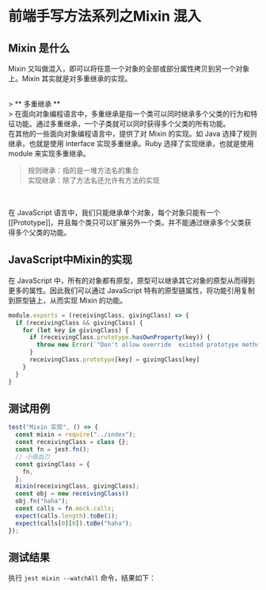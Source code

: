 
# 前端手写方法系列之Mixin 混入
## Mixin 是什么
Mixin 又叫做混入，即可以将任意一个对象的全部或部分属性拷贝到另一个对象上。Mixin 其实就是对多重继承的实现。

<br />
> ** 多重继承 **<br/>
> 在面向对象编程语言中，多重继承是指一个类可以同时继承多个父类的行为和特征功能。通过多重继承，一个子类就可以同时获得多个父类的所有功能。

<br />
在其他的一些面向对象编程语言中，提供了对 Mixin 的实现。如 Java 选择了规则继承，也就是使用 interface 实现多重继承。Ruby 选择了实现继承，也就是使用 module 来实现多重继承。
<br />

> 规则继承：指的是一堆方法名的集合<br/>
> 实现继承：除了方法名还允许有方法的实现
<br/>

在 JavaScript 语言中，我们只能继承单个对象，每个对象只能有一个 [[Prototype]]，并且每个类只可以扩展另外一个类。并不能通过继承多个父类获得多个父类的功能。
## JavaScript中Mixin的实现
在 JavaScript 中，所有的对象都有原型，原型可以继承其它对象的原型从而得到更多的属性。因此我们可以通过 JavaScript 特有的原型链属性，将功能引用复制到原型链上，从而实现 Mixin 的功能。
```javascript
module.exports = (receivingClass, givingClass) => {
  if (receivingClass && givingClass) {
    for (let key in givingClass) {
      if (receivingClass.prototype.hasOwnProperty(key)) {
        throw new Error(`"Don't allow override  existed prototype method. The method is: ${key}"`)
      }
      receivingClass.prototype[key] = givingClass[key]
    }
  }
}
```
## 测试用例
```javascript
test("Mixin 实现", () => {
  const mixin = require("../index");
  const receivingClass = class {};
  const fn = jest.fn();
  // 小吸血刀
  const givingClass = {
    fn,
  };
  mixin(receivingClass, givingClass);
  const obj = new receivingClass()
  obj.fn("haha");
  const calls = fn.mock.calls;
  expect(calls.length).toBe(1);
  expect(calls[0][0]).toBe("haha");
});
```
## 测试结果
执行 ``jest mixin --watchAll`` 命令，结果如下：